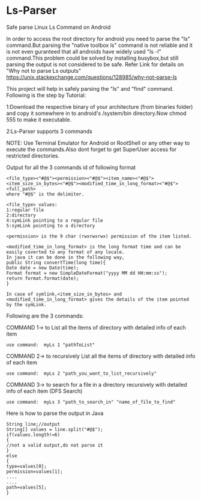 # Ls-Parser
Safe parse Linux Ls Command on Android

In order to access the root directory for android you need to parse the "ls" command.But parsing the "native toolbox ls" command is not reliable and it is not even guranteed that all androids have widely used "ls -l" command.This problem could be solved by installing busybox,but still parsing the output is not considered to be safe. Refer Link for details on "Why not to parse Ls outputs" https://unix.stackexchange.com/questions/128985/why-not-parse-ls


This project will help in safely parsing the "ls" and "find" command.
Following is the step by Tutorial:

1:Download the respective binary of your architecture (from binaries folder) and copy it somewhere in to android's /system/bin directory.Now chmod 555 to make it executable.

2:Ls-Parser supports 3 commands
  
  NOTE: Use Terminal Emulator for Android or RootShell or any other way to execute the commands.Also dont forget to get SuperUser access for restricted directories.
  
  Output for all the 3 commands id of following format
  
    <file_type><"#@$"><permission><"#@$"><item_name><"#@$"><item_size_in_bytes><"#@$"><modified_time_in_long_format><"#@$"><full_path>
    where "#@$" is the delimiter.
    
    <file_type> values:
    1:regular file
    2:directory
    4:symLink pointing to a regular file
    5:symLink pointing to a directory
    
    <permission> is the 9 char (rwxrwxrwx) permission of the item listed.
    
    <modified_time_in_long_format> is the long format time and can be easily coverted to any format of any locale.
    In java it can be done in the following way,
    public String convertTime(long time){
    Date date = new Date(time);
    Format format = new SimpleDateFormat("yyyy MM dd HH:mm:ss");
    return format.format(date);
    }
     
    In case of symlink,<item_size_in_bytes> and <modified_time_in_long_format> gives the details of the item pointed by the symLink.
  
  
 Following are the 3 commands:
  
  COMMAND 1-> to List all the items of directory with detailed info of each item
  
    use command:  myLs 1 "pathToList" 
     
  
  COMMAND 2-> to recursively List all the items of directory with detailed info of each item
  
    use command:  myLs 2 "path_you_want_to_list_recursively" 
    
    
  COMMAND 3-> to search for a file in a directory recursively with detailed info of each item  (DFS Search)
  
    use command:  myLs 3 "path_to_search_in" "name_of_file_to_find" 
    
   
  Here is how to parse the output in Java
      
    String line;//output
    String[] values = line.split("#@$");
    if(values.length!=6)
    {
    //not a valid output,do not parse it
    }
    else
    {
    type=values[0];
    permission=values[1];
    ....
    ....
    path=values[5];
    }
    
    
  


